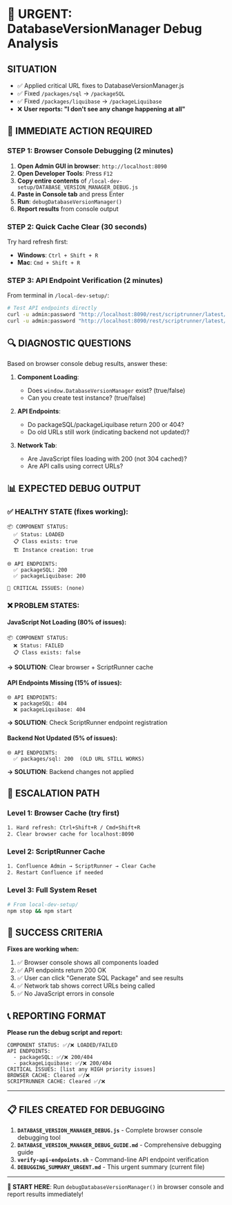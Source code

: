 # 🚨 URGENT: DatabaseVersionManager Debug Analysis

## SITUATION
- ✅ Applied critical URL fixes to DatabaseVersionManager.js
- ✅ Fixed `/packages/sql` → `/packageSQL`
- ✅ Fixed `/packages/liquibase` → `/packageLiquibase`
- ❌ **User reports: "I don't see any change happening at all"**

## 🎯 IMMEDIATE ACTION REQUIRED

### **STEP 1: Browser Console Debugging** (2 minutes)

1. **Open Admin GUI in browser**: `http://localhost:8090`
2. **Open Developer Tools**: Press `F12`
3. **Copy entire contents** of `/local-dev-setup/DATABASE_VERSION_MANAGER_DEBUG.js`
4. **Paste in Console tab** and press Enter
5. **Run**: `debugDatabaseVersionManager()`
6. **Report results** from console output

### **STEP 2: Quick Cache Clear** (30 seconds)

Try hard refresh first:
- **Windows**: `Ctrl + Shift + R`
- **Mac**: `Cmd + Shift + R`

### **STEP 3: API Endpoint Verification** (2 minutes)

From terminal in `/local-dev-setup/`:
```bash
# Test API endpoints directly
curl -u admin:password "http://localhost:8090/rest/scriptrunner/latest/custom/databaseVersions/packageSQL"
curl -u admin:password "http://localhost:8090/rest/scriptrunner/latest/custom/databaseVersions/packageLiquibase"
```

## 🔍 DIAGNOSTIC QUESTIONS

Based on browser console debug results, answer these:

1. **Component Loading**:
   - Does `window.DatabaseVersionManager` exist? (true/false)
   - Can you create test instance? (true/false)

2. **API Endpoints**:
   - Do packageSQL/packageLiquibase return 200 or 404?
   - Do old URLs still work (indicating backend not updated)?

3. **Network Tab**:
   - Are JavaScript files loading with 200 (not 304 cached)?
   - Are API calls using correct URLs?

## 📊 EXPECTED DEBUG OUTPUT

### ✅ **HEALTHY STATE** (fixes working):
```
📦 COMPONENT STATUS:
  ✅ Status: LOADED
  📋 Class exists: true
  🏗️ Instance creation: true

🌐 API ENDPOINTS:
  ✅ packageSQL: 200
  ✅ packageLiquibase: 200

🚨 CRITICAL ISSUES: (none)
```

### ❌ **PROBLEM STATES**:

#### **JavaScript Not Loading** (80% of issues):
```
📦 COMPONENT STATUS:
  ❌ Status: FAILED
  📋 Class exists: false
```
**→ SOLUTION**: Clear browser + ScriptRunner cache

#### **API Endpoints Missing** (15% of issues):
```
🌐 API ENDPOINTS:
  ❌ packageSQL: 404
  ❌ packageLiquibase: 404
```
**→ SOLUTION**: Check ScriptRunner endpoint registration

#### **Backend Not Updated** (5% of issues):
```
🌐 API ENDPOINTS:
  ✅ packages/sql: 200  (OLD URL STILL WORKS)
```
**→ SOLUTION**: Backend changes not applied

## 🚀 ESCALATION PATH

### **Level 1: Browser Cache** (try first)
```bash
1. Hard refresh: Ctrl+Shift+R / Cmd+Shift+R
2. Clear browser cache for localhost:8090
```

### **Level 2: ScriptRunner Cache**
```bash
1. Confluence Admin → ScriptRunner → Clear Cache
2. Restart Confluence if needed
```

### **Level 3: Full System Reset**
```bash
# From local-dev-setup/
npm stop && npm start
```

## 🎯 SUCCESS CRITERIA

**Fixes are working when:**
1. ✅ Browser console shows all components loaded
2. ✅ API endpoints return 200 OK
3. ✅ User can click "Generate SQL Package" and see results
4. ✅ Network tab shows correct URLs being called
5. ✅ No JavaScript errors in console

## 📞 REPORTING FORMAT

**Please run the debug script and report:**

```
COMPONENT STATUS: ✅/❌ LOADED/FAILED
API ENDPOINTS:
  - packageSQL: ✅/❌ 200/404
  - packageLiquibase: ✅/❌ 200/404
CRITICAL ISSUES: [list any HIGH priority issues]
BROWSER CACHE: Cleared ✅/❌
SCRIPTRUNNER CACHE: Cleared ✅/❌
```

---

## 📋 FILES CREATED FOR DEBUGGING

1. **`DATABASE_VERSION_MANAGER_DEBUG.js`** - Complete browser console debugging tool
2. **`DATABASE_VERSION_MANAGER_DEBUG_GUIDE.md`** - Comprehensive debugging guide
3. **`verify-api-endpoints.sh`** - Command-line API endpoint verification
4. **`DEBUGGING_SUMMARY_URGENT.md`** - This urgent summary (current file)

---

**🚨 START HERE**: Run `debugDatabaseVersionManager()` in browser console and report results immediately!